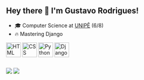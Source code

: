 ## Hey there 👋 I'm Gustavo Rodrigues!
- 🎓 Computer Science at [UNIPÊ](https://unipe.com.br/) (6/8) 
- 🔥 Mastering Django

<div style="display: inline_block;">
  <img align="center" alt="HTML icon" title="HTML5" width="40" src="https://cdn.jsdelivr.net/gh/devicons/devicon/icons/html5/html5-original.svg" />
  <img align="center" alt="CSS icon" title="CSS3" width="40" src="https://cdn.jsdelivr.net/gh/devicons/devicon/icons/css3/css3-original.svg" />
  <img align="center" alt="Python icon" title="Python" width="40" src="https://cdn.jsdelivr.net/gh/devicons/devicon/icons/python/python-original.svg" />
  <img align="center" alt="Django icon" title="Django" width="40" src="https://cdn.jsdelivr.net/gh/devicons/devicon@latest/icons/django/django-plain.svg" />         
</div>  

##

<div>
    <a href="https://www.linkedin.com/in/gustavo-rodrigues-goncalves" target="_blank"><img src="https://img.shields.io/badge/-LinkedIn-%230077B5?style=for-the-badge&logo=linkedin&logoColor=white" target="_blank"></a>
    <a href = "mailto:gustavorodrigues165@gmail.com"><img src="https://img.shields.io/badge/-Gmail-%23333?style=for-the-badge&logo=gmail&logoColor=white" target="_blank"></a>
</div>

